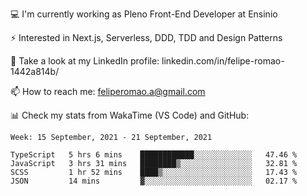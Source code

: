 💻 I'm currently working as Pleno Front-End Developer at Ensinio

⚡ Interested in Next.js, Serverless, DDD, TDD and Design Patterns

👥 Take a look at my LinkedIn profile: linkedin.com/in/felipe-romao-1442a814b/

📫 How to reach me: feliperomao.a@gmail.com

📊 Check my stats from WakaTime (VS Code) and GitHub:

<!--START_SECTION:waka-->
```text
Week: 15 September, 2021 - 21 September, 2021

TypeScript   5 hrs 6 mins    ████████████░░░░░░░░░░░░░   47.46 % 
JavaScript   3 hrs 31 mins   ████████▒░░░░░░░░░░░░░░░░   32.81 % 
SCSS         1 hr 52 mins    ████▒░░░░░░░░░░░░░░░░░░░░   17.43 % 
JSON         14 mins         ▓░░░░░░░░░░░░░░░░░░░░░░░░   02.17 % 
```
<!--END_SECTION:waka-->
